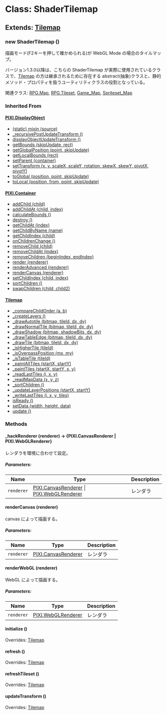 # Class: ShaderTilemap

## Extends: [Tilemap](Tilemap.md)

### new ShaderTilemap ()

描画モード(F2キーを押して確かめられる)が WebGL Mode の場合のタイルマップ。

バージョン1.3.0以降は、こちらの ShaderTilemap が実際に使用されているクラスで、[Tilemap](Tilemap.md) の方は継承されるために存在する abstract(抽象)クラスと、静的メソッド・プロパティを扱うユーティリティクラスの役割となっている。

関連クラス: [RPG.Map](RPG.Map.md), [RPG.Tileset](RPG.Tileset.md), [Game_Map](Game_Map.md), [Spriteset_Map](Spriteset_Map.md)


### Inherited From

#### [PIXI.DisplayObject](PIXI.DisplayObject.md)

* [(static) mixin (source)](PIXI.DisplayObject.md#static-mixin-source)
* [\_recursivePostUpdateTransform ()](PIXI.DisplayObject.md#_recursivepostupdatetransform-)
* [displayObjectUpdateTransform ()](PIXI.DisplayObject.md#displayobjectupdatetransform-)
* [getBounds (skipUpdate, rect)](PIXI.DisplayObject.md#getbounds-skipupdate-rect--pixirectangle)
* [getGlobalPosition (point, skipUpdate)](PIXI.DisplayObject.md#getglobalposition-point-skipupdate--pixipoint)
* [getLocalBounds (rect)](PIXI.DisplayObject.md#getlocalbounds-rect--pixirectangle)
* [setParent (container)](PIXI.DisplayObject.md#setparent-container--pixicontainer)
* [setTransform (x, y, scaleX, scaleY, rotation, skewX, skewY, pivotX, pivotY)](PIXI.DisplayObject.md#settransform-x-y-scalex-scaley-rotation-skewx-skewy-pivotx-pivoty--pixidisplayobject)
* [toGlobal (position, point, skipUpdate)](PIXI.DisplayObject.md#toglobal-position-point-skipupdate--pixipoint)
* [toLocal (position, from, point, skipUpdate)](PIXI.DisplayObject.md#tolocal-position-from-point-skipupdate--pixipoint)

#### [PIXI.Container](PIXI.Container.md)

* [addChild (child) ](PIXI.Container.md#addchild-child--pixidisplayobject)
* [addChildAt (child, index)](PIXI.Container.md#addchildat-child-index--pixidisplayobject)
* [calculateBounds ()](PIXI.Container.md#calculatebounds-)
* [destroy ()](PIXI.Container.md#destroy-)
* [getChildAt (index)](PIXI.Container.md#getchildat-index--pixidisplayobject)
* [getChildByName (name)](PIXI.Container.md#getchildbyname-name--pixidisplayobject)
* [getChildIndex (child)](PIXI.Container.md#getchildindex-child--pixidisplayobject)
* [onChildrenChange ()](PIXI.Container.md#onchildrenchange-)
* [removeChild (child)](PIXI.Container.md#removechild-child--pixidisplayobject)
* [removeChildAt (index)](PIXI.Container.md#removechildat-index--pixidisplayobject)
* [removeChildren (beginIndex, endIndex)](PIXI.Container.md#removechildren-beginindex-endindex--arraypixidisplayobject)
* [render (renderer)](PIXI.Container.md#render-renderer)
* [renderAdvanced (renderer)](PIXI.Container.md#renderadvanced-renderer)
* [renderCanvas (renderer)](PIXI.Container.md#rendercanvas-renderer)
* [setChildIndex (child, index)](PIXI.Container.md#setchildindex-child-index)
* [sortChildren ()](PIXI.Container.md#sortchildren-)
* [swapChildren (child, child2)](PIXI.Container.md#swapchildren-child-child2)

#### [Tilemap](Tilemap.md)

* [\_compareChildOrder (a, b)](Tilemap.md#_comparechildorder-a-b)
* [\_createLayers ()](Tilemap.md#_createlayers-)
* [\_drawAutotile (bitmap, tileId, dx, dy)](Tilemap.md#_drawautotile-bitmap-tileid-dx-dy)
* [\_drawNormalTile (bitmap, tileId, dx, dy)](Tilemap.md#_drawnormaltile-bitmap-tileid-dx-dy)
* [\_drawShadow (bitmap, shadowBits, dx, dy)](Tilemap.md#_drawshadow-bitmap-shadowbits-dx-dy)
* [\_drawTableEdge (bitmap, tileId, dx, dy)](Tilemap.md#_drawtableedge-bitmap-tileid-dx-dy)
* [\_drawTile (bitmap, tileId, dx, dy)](Tilemap.md#_drawtile-bitmap-tileid-dx-dy)
* [\_isHigherTile (tileId)](Tilemap.md#_ishighertile-tileid--boolean)
* [\_isOverpassPosition (mx, my)](Tilemap.md#_isoverpassposition-mx-my--boolean)
* [\_isTableTile (tileId)](Tilemap.md#_istabletile-tileid--boolean)
* [\_paintAllTiles (startX, startY)](Tilemap.md#_paintalltiles-startx-starty)
* [\_paintTiles (startX, startY, x, y)](Tilemap.md#_painttiles-startx-starty-x-y)
* [\_readLastTiles (i, x, y)](Tilemap.md#_readlasttiles-i-x-y--arraynumber)
* [\_readMapData (x, y, z) ](Tilemap.md#_readmapdata-x-y-z--number)
* [\_sortChildren ()](Tilemap.md#_sortchildren-)
* [\_updateLayerPositions (startX, startY)](Tilemap.md#_updatelayerpositions-startx-starty)
* [\_writeLastTiles (i, x, y, tiles)](Tilemap.md#_writelasttiles-i-x-y-tiles)
* [isReady ()](Tilemap.md#isready---boolean)
* [setData (width, height, data)](Tilemap.md#setdata-width-height-data)
* [update ()](Tilemap.md#update-)

### Methods

#### _hackRenderer (renderer) → {PIXI.CanvasRenderer \| PIXI.WebGLRenderer}
レンダラを環境に合わせて設定。

##### Parameters:

| Name | Type | Description |
| --- | --- | --- |
| `renderer` | [PIXI.CanvasRenderer](http://pixijs.download/release/docs/PIXI.CanvasRenderer.html) \| [PIXI.WebGLRenderer](https://pixijs.download/release/docs/PIXI.WebGLRenderer.html) | レンダラ |


#### renderCanvas (renderer)
canvas によって描画する。

##### Parameters:

| Name | Type | Description |
| --- | --- | --- |
| `renderer` | [PIXI.CanvasRenderer](http://pixijs.download/release/docs/PIXI.CanvasRenderer.html) | レンダラ |


#### renderWebGL (renderer)
WebGL によって描画する。

##### Parameters:

| Name | Type | Description |
| --- | --- | --- |
| `renderer` | [PIXI.WebGLRenderer](https://pixijs.download/release/docs/PIXI.WebGLRenderer.html) | レンダラ |


#### initialize ()
Overrides: [Tilemap](Tilemap.md#initialize-)


#### refresh ()
Overrides: [Tilemap](Tilemap.md#refresh-)


#### refreshTileset ()
Overrides: [Tilemap](Tilemap.md#refreshtileset-)


#### updateTransform ()
Overrides: [Tilemap](Tilemap.md#updatetransform-)


